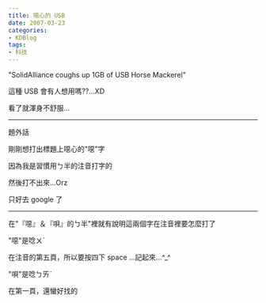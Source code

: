 ```yaml
---
title: 噁心的 USB
date: 2007-03-23
categories:
- KDBlog
tags:
- 科技
---
```

"SolidAlliance coughs up 1GB of USB Horse Mackerel"



這種 USB 會有人想用嗎??...XD

看了就渾身不舒服...

---

題外話

剛剛想打出標題上噁心的"噁"字

因為我是習慣用ㄅ半的注音打字的

然後打不出來...Orz

只好去 google 了

---

在"『噁』＆『唄』的ㄅ半"裡就有說明這兩個字在注音裡要怎麼打了

"噁"是唸ㄨˋ

在注音的第五頁，所以要按四下 space ...記起來...^_^

"唄"是唸ㄅㄞˋ

在第一頁，還蠻好找的

